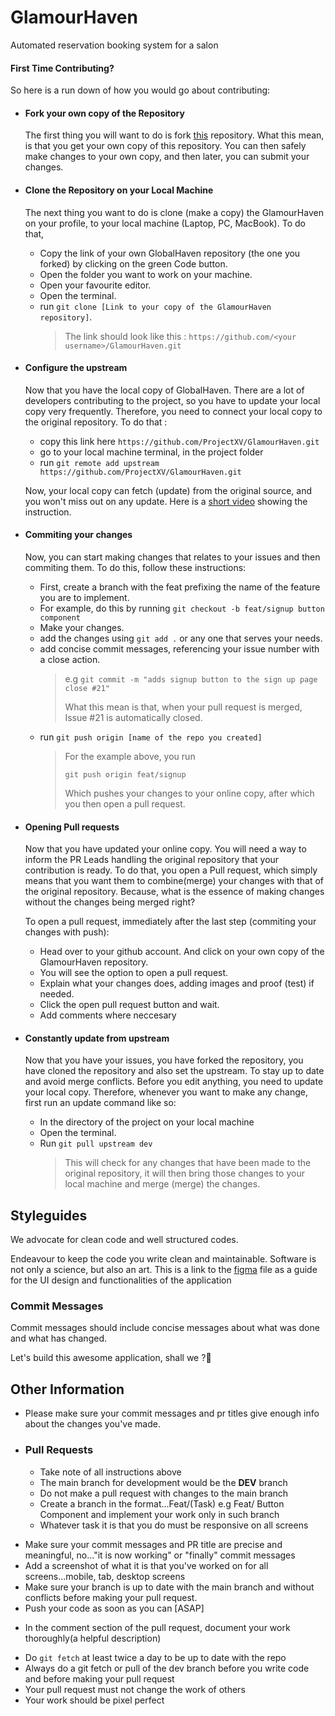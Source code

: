 # GlamourHaven
Automated reservation booking system for a salon
<!-- omit in toc -->

#### First Time Contributing?

<!-- Everyone was a beginner at a point, and it goes without saying that, to become a master, you need to be a learner. Therefore, if this is your first time contributing, relax, read the following instructions and I promise you won't mess things up.

> And even if you do, the PR managers will catch it. But please don't. Mark won't be pleased -->

So here is a run down of how you would go about contributing:

- #### Fork your own copy of the Repository

  The first thing you will want to do is fork [this](https://github.com/ProjectXV/GlamourHaven) repository. What this mean, is that you get your own copy of this repository. You can then safely make changes to your own copy, and then later, you can submit your changes.

- #### Clone the Repository on your Local Machine

  The next thing you want to do is clone (make a copy) the GlamourHaven on your profile, to your local machine (Laptop, PC, MacBook). To do that,

  - Copy the link of your own GlobalHaven repository (the one you forked) by clicking on the green Code button.
  - Open the folder you want to work on your machine.
  - Open your favourite editor.
  - Open the terminal.
  - run `git clone [Link to your copy of the GlamourHaven repository]`.
    > The link should look like this : `https://github.com/<your username>/GlamourHaven.git`

- #### Configure the upstream

  Now that you have the local copy of GlobalHaven. There are a lot of developers contributing to the project, so you have to update your local copy very frequently. Therefore, you need to connect your local copy to the original repository. To do that :

  - copy this link here `https://github.com/ProjectXV/GlamourHaven.git`
  - go to your local machine terminal, in the project folder
  - run `git remote add upstream https://github.com/ProjectXV/GlamourHaven.git`

  Now, your local copy can fetch (update) from the original source, and you won't miss out on any update. Here is a [short video](https://youtu.be/EAMzEcg0EmY) showing the instruction.

- #### Commiting your changes

  Now, you can start making changes that relates to your issues and then commiting them. To do this, follow these instructions:

  - First, create a branch with the feat prefixing the name of the feature you are to implement.
  - For example, do this by running `git checkout -b feat/signup button component`
  - Make your changes.
  - add the changes using `git add .` or any one that serves your needs.
  - add concise commit messages, referencing your issue number with a close action.
    > e.g `git commit -m "adds signup button to the sign up page close #21"`
    >
    > What this mean is that, when your pull request is merged, Issue #21 is automatically closed.
  - run `git push origin [name of the repo you created]`
    > For the example above, you run
    >
    > `git push origin feat/signup`
    >
    > Which pushes your changes to your online copy, after which you then open a pull request.
<!--   - Here is a [Video](https://youtu.be/VY4-yw7dbY8) showing how to perform that. -->

- #### Opening Pull requests

  Now that you have updated your online copy. You will need a way to inform the PR Leads handling the original repository that your contribution is ready. To do that, you open a Pull request, which simply means that you want them to combine(merge) your changes with that of the original repository. Because, what is the essence of making changes without the changes being merged right?

  To open a pull request, immediately after the last step (commiting your changes with push):

  - Head over to your github account. And click on your own copy of the GlamourHaven repository.
  - You will see the option to open a pull request.
  - Explain what your changes does, adding images and proof (test) if needed.
  - Click the open pull request button and wait.
  - Add comments where neccesary 
<!--     Here is a [Video](https://youtu.be/3_LgvC0-Om4) showing how to go about it. -->

- #### Constantly update from upstream

  Now that you have your issues, you have forked the repository, you have cloned the repository and also set the upstream. To stay up to date and avoid merge conflicts. Before you edit anything, you need to update your local copy. Therefore, whenever you want to make any change, first run an update command like so:

  - In the directory of the project on your local machine
  - Open the terminal.
  - Run `git pull upstream dev`
    > This will check for any changes that have been made to the original repository, it will then bring those changes to your local machine and merge (merge) the changes.

## Styleguides

We advocate for clean code and well structured codes. 
<!-- It is easier said than done, which is why there are linting configurations set up in the repository. -->
Endeavour to keep the code you write clean and maintainable. Software is not only a science, but also an art.
This is a link to the [figma](https://www.figma.com/file/c4tvjreesreb0W88mCR7pu/GlamourHaven-UI-Design?node-id=1%3A3) file as a guide for the UI design and functionalities of the application

### Commit Messages

Commit messages should include concise messages about what was done and what has changed. 

Let's build this awesome application, shall we ?🎉

## Other Information

<!-- - Check if there are any linting errors by running `yarn check-format` before commiting your code. -->
- Please make sure your commit messages and pr titles give enough info about the changes you've made.

- ### Pull Requests

  - Take note of all instructions above
  - The main branch for development would be the **DEV** branch
  - Do not make a pull request with changes to the main branch
  - Create a branch in the format...Feat/(Task) e.g Feat/ Button Component and implement your work only in such branch
  - Whatever task it is that you do must be responsive on all screens
<!--   - Add a live link to your Pull Request -->
  - Make sure your commit messages and PR title are precise and meaningful, no..."it is now working" or "finally" commit messages
  - Add a screenshot of what it is that you've worked on for all screens...mobile, tab, desktop screens
  - Make sure your branch is up to date with the main branch and without conflicts before making your pull request.
  - Push your code as soon as you can [ASAP]
<!--   - Link whatever issue it is that you worked on to your pull request -->
<!--   - Add all other neccessary links you may have to your pull request inluding the link to the design -->
  - In the comment section of the pull request, document your work thoroughly(a helpful description)
<!--   - In a situation where you work on functional parts add a show `what it does` video if you can -->
  - Do `git fetch` at least twice a day to be up to date with the repo
  - Always do a git fetch or pull of the dev branch before you write code and before making your pull request
  - Your pull request must not change the work of others
  - Your work should be pixel perfect
